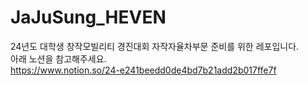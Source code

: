 # JaJuSung_HEVEN
24년도 대학생 창작모빌리티 경진대회 자작자율차부문 준비를 위한 레포입니다.  
아래 노션을 참고해주세요.  
https://www.notion.so/24-e241beedd0de4bd7b21add2b017ffe7f
